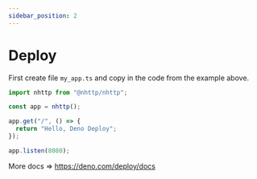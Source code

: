 ```yaml
---
sidebar_position: 2
---
```


# Deploy

First create file `my_app.ts` and copy in the code from the example above.

```js
import nhttp from "@nhttp/nhttp";

const app = nhttp();

app.get("/", () => {
  return "Hello, Deno Deploy";
});

app.listen(8080);
```

More docs => https://deno.com/deploy/docs
